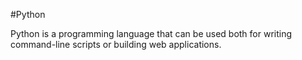 #Python

Python is a programming language that can be used both for writing command-line scripts or building web applications.